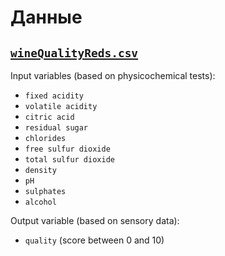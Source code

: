 # Данные

## [`wineQualityReds.csv`](wineQualityReds.csv)
Input variables (based on physicochemical tests):  
* `fixed acidity`
* `volatile acidity`
* `citric acid`
* `residual sugar`
* `chlorides`
* `free sulfur dioxide`
* `total sulfur dioxide`
* `density`
* `pH`
* `sulphates`
* `alcohol`

Output variable (based on sensory data):
* `quality` (score between 0 and 10)
